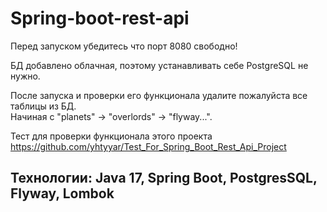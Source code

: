 # Spring-boot-rest-api

Перед запуском убедитесь что порт 8080 свободно!

БД добавлено облачная, поэтому устанавливать себе PostgreSQL не нужно.

После запуска и проверки его функционала удалите пожалуйста все таблицы из БД. <br>
Начиная с "planets" -> "overlords" -> "flyway...". 

Тест для проверки функционала этого проекта https://github.com/yhtyyar/Test_For_Spring_Boot_Rest_Api_Project


## Технологии: Java 17, Spring Boot, PostgresSQL, Flyway, Lombok 
